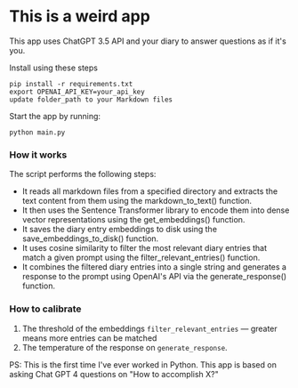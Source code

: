 # This is a weird app

This app uses ChatGPT 3.5 API and your diary to answer questions as if it's you.

Install using these steps
```
pip install -r requirements.txt
export OPENAI_API_KEY=your_api_key
update folder_path to your Markdown files 
```

Start the app by running:
```
python main.py 
```

### How it works
The script performs the following steps:

- It reads all markdown files from a specified directory and extracts the text content from them using the markdown_to_text() function.
- It then uses the Sentence Transformer library to encode them into dense vector representations using the get_embeddings() function.
- It saves the diary entry embeddings to disk using the save_embeddings_to_disk() function.
- It uses cosine similarity to filter the most relevant diary entries that match a given prompt using the filter_relevant_entries() function.
- It combines the filtered diary entries into a single string and generates a response to the prompt using OpenAI's API via the generate_response() function.

### How to calibrate
1. The threshold of the embeddings `filter_relevant_entries` — greater means more entries can be matched
2. The temperature of the response on `generate_response`. 

PS: This is the first time I've ever worked in Python. This app is based on asking Chat GPT 4 questions on "How to accomplish X?"
